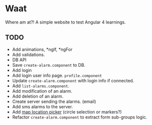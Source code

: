 # Waat
Where am at?! A simple website to test Angular 4 learnings.

## TODO
- Add animations, *ngIf, *ngFor
- Add validations.
- DB API
- Save `create-alarm.component` to DB.
- Add login
- Add login user info page. `profile.component`
- Update `create-alarm.component` with login info if connected.
- Add `list-alarms.component`.
- Add modification of an alarm.
- Add deletion of an alarm.
- Create server sending the alarms. (email)
- Add sms alarms to the server.
- Add [map location picker](https://angular-maps.com/) (circle selection or markers?)
- Refactor `create-alarm.component` to extract form sub-groups logic.